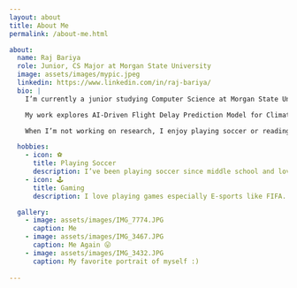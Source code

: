 ```yaml
---
layout: about
title: About Me
permalink: /about-me.html

about:
  name: Raj Bariya
  role: Junior, CS Major at Morgan State University
  image: assets/images/mypic.jpeg
  linkedin: https://www.linkedin.com/in/raj-bariya/
  bio: |
    I’m currently a junior studying Computer Science at Morgan State University in Baltimore, MD. I expect to graduate in 2026.

    My work explores AI-Driven Flight Delay Prediction Model for Climate-Resiliant Airspace Management.

    When I’m not working on research, I enjoy playing soccer or reading some documentation.

  hobbies:
    - icon: ⚽
      title: Playing Soccer
      description: I’ve been playing soccer since middle school and love playing as a center midfielder.
    - icon: 🕹️
      title: Gaming
      description: I love playing games especially E-sports like FIFA.

  gallery:
    - image: assets/images/IMG_7774.JPG
      caption: Me
    - image: assets/images/IMG_3467.JPG
      caption: Me Again 😛
    - image: assets/images/IMG_3432.JPG
      caption: My favorite portrait of myself :)
    
---
```

